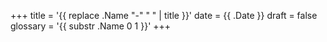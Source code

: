 +++
title = '{{ replace .Name "-" " " | title }}'
date = {{ .Date }}
draft = false
glossary = '{{ substr .Name 0 1 }}'
+++
